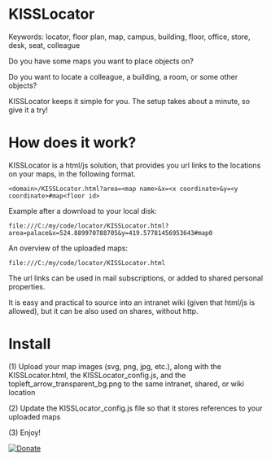 # KISSLocator
Keywords: locator, floor plan, map, campus, building, floor, office, store, desk, seat, colleague

Do you have some maps you want to place objects on?

Do you want to locate a colleague, a building, a room, or some other objects?

KISSLocator keeps it simple for you. The setup takes about a minute, so give it a try!

# How does it work?

KISSLocator is a html/js solution, that provides you url links to the locations on your maps, in the following format.

```
<domain>/KISSLocator.html?area=<map name>&x=<x coordinate>&y=<y coordinate>#map<floor id>
```

Example after a download to your local disk:

```
file:///C:/my/code/locator/KISSLocator.html?area=palace&x=524.889970788705&y=419.57781456953643#map0
```

An overview of the uploaded maps:
```
file:///C:/my/code/locator/KISSLocator.html 
```


The url links can be used in mail subscriptions, or added to shared personal properties.

It is easy and practical to source into an intranet wiki (given that html/js is allowed), but it can be also used on shares, without http.

# Install
(1) Upload your map images (svg, png, jpg, etc.), along with the KISSLocator.html, the KISSLocator_config.js, and the topleft_arrow_transparent_bg.png to the same intranet, shared, or wiki location

(2) Update the KISSLocator_config.js file so that it stores references to your uploaded maps

(3) Enjoy!


[![Donate](http://pledgie.com/campaigns/32826.png)](https://pledgie.com/campaigns/32826)
